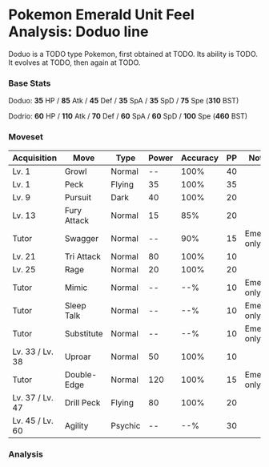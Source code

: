 # Pokemon Emerald Unit Feel Analysis: Doduo line

Doduo is a TODO type Pokemon, first obtained at TODO. Its ability is TODO. It evolves at TODO, then again at TODO.

### Base Stats

Doduo: **35** HP / **85** Atk / **45** Def / **35** SpA / **35** SpD / **75** Spe (**310** BST)

Dodrio: **60** HP / **110** Atk / **70** Def / **60** SpA / **60** SpD / **100** Spe (**460** BST)

### Moveset

|Acquisition    |Move       |Type   |Power|Accuracy|PP |Notes                    |
|---            |---        |---    |---  |---     |---|---                      |
|Lv. 1          |Growl      |Normal |--   |100%    |40 |                         |
|Lv. 1          |Peck       |Flying |35   |100%    |35 |                         |
|Lv. 9          |Pursuit    |Dark   |40   |100%    |20 |                         |
|Lv. 13         |Fury Attack|Normal |15   |85%     |20 |                         |
|Tutor          |Swagger    |Normal |--   |90%     |15 |Emerald only             |
|Lv. 21         |Tri Attack |Normal |80   |100%    |10 |                         |
|Lv. 25         |Rage       |Normal |20   |100%    |20 |                         |
|Tutor          |Mimic      |Normal |--   |--%     |10 |Emerald only             |
|Tutor          |Sleep Talk |Normal |--   |--%     |10 |Emerald only             |
|Tutor          |Substitute |Normal |--   |--%     |10 |Emerald only             |
|Lv. 33 / Lv. 38|Uproar     |Normal |50   |100%    |10 |                         |
|Tutor          |Double-Edge|Normal |120  |100%    |15 |Emerald only             |
|Lv. 37 / Lv. 47|Drill Peck |Flying |80   |100%    |20 |                         |
|Lv. 45 / Lv. 60|Agility    |Psychic|--   |--%     |30 |                         |

### Analysis